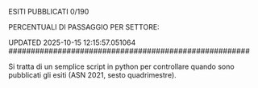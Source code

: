 ESITI PUBBLICATI 0/190 

PERCENTUALI DI PASSAGGIO PER SETTORE:

UPDATED 2025-10-15 12:15:57.051064
###################################################### 

Si tratta di un semplice script in python per controllare quando sono pubblicati gli esiti (ASN 2021, sesto quadrimestre).

